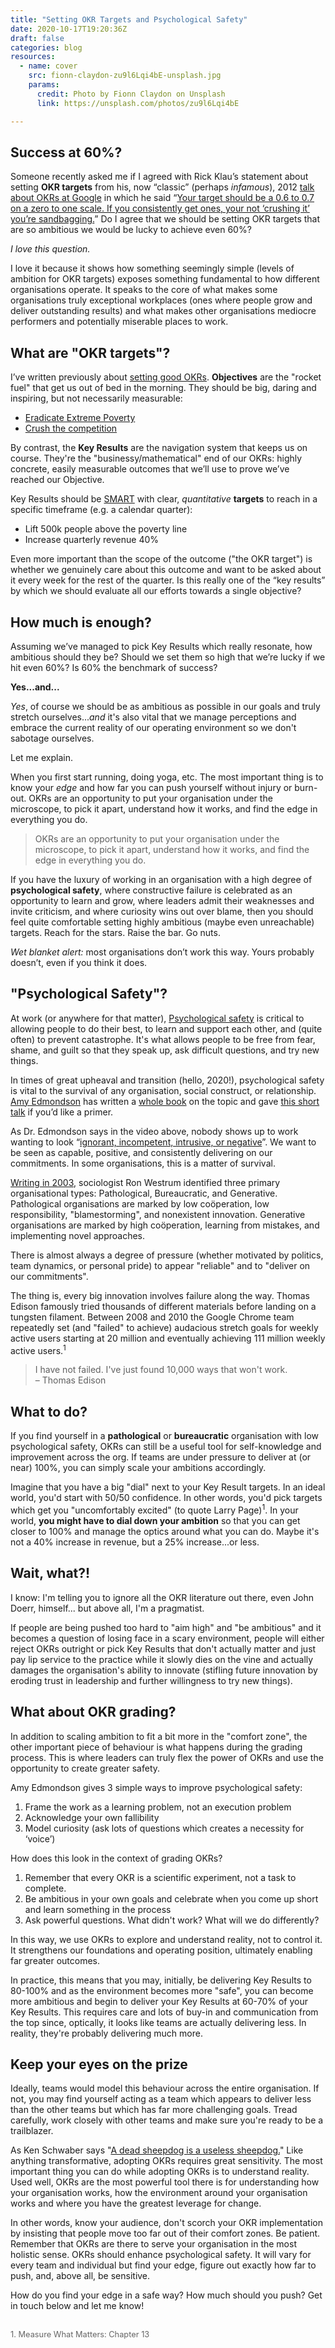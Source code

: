 ```yaml
---
title: "Setting OKR Targets and Psychological Safety"
date: 2020-10-17T19:20:36Z
draft: false
categories: blog  
resources:
  - name: cover
    src: fionn-claydon-zu9l6Lqi4bE-unsplash.jpg
    params:
      credit: Photo by Fionn Claydon on Unsplash
      link: https://unsplash.com/photos/zu9l6Lqi4bE

---
```


## Success at 60%?

Someone recently asked me if I agreed with Rick Klau’s statement about setting **OKR targets** from his, now “classic” (perhaps _infamous_), 2012 [talk about OKRs at Google](https://library.gv.com/how-google-sets-goals-okrs-a1f69b0b72c7) in which he said “[Your target should be a 0.6 to 0.7 on a zero to one scale. If you consistently get ones, your not ‘crushing it’ you’re sandbagging.](https://www.youtube.com/watch?v=mJB83EZtAjc&feature=emb_title&t=27m48s)” Do I agree that we should be setting OKR targets that are so ambitious we would be lucky to achieve even 60%? 

*I love this question.*

I love it because it shows how something seemingly simple (levels of ambition for OKR targets) exposes something fundamental to how different organisations operate. It speaks to the core of what makes some organisations truly exceptional workplaces (ones where people grow and deliver outstanding results) and what makes other organisations mediocre performers and potentially miserable places to work.

## What are "OKR targets"?

I’ve written previously about [setting good OKRs](https://www.peterkappus.com/blog/running-an-okr-setting-workshop/). **Objectives** are the "rocket fuel" that get us out of bed in the morning. They should be big, daring and inspiring, but not necessarily measurable:

* [Eradicate Extreme Poverty](https://www.one.org/)
* [Crush the competition](https://newsroom.intel.com/news/intel-50-8086-operation-crush/)

By contrast, the **Key Results** are the navigation system that keeps us on course. They're the "businessy/mathematical" end of our OKRs: highly concrete, easily measurable outcomes that we’ll use to prove we’ve reached our Objective. 

Key Results should be [SMART](https://en.wikipedia.org/wiki/SMART_criteria) with clear, _quantitative_ **targets** to reach in a specific timeframe (e.g. a calendar quarter): 

* Lift 500k people above the poverty line
* Increase quarterly revenue 40%

Even more important than the scope of the outcome ("the OKR target") is whether we genuinely care about this outcome and want to be asked about it every week for the rest of the quarter. Is this really one of the “key results” by which we should evaluate all our efforts towards a single objective?

## How much is enough?

Assuming we’ve managed to pick Key Results which really resonate, how ambitious should they be? Should we set them so high that we’re lucky if we hit even 60%? Is 60% the benchmark of success?

**Yes...and...**

_Yes_, of course we should be as ambitious as possible in our goals and truly stretch ourselves..._and_ it's also vital that we manage perceptions and embrace the current reality of our operating environment so we don't sabotage ourselves.

Let me explain.

When you first start running, doing yoga, etc. The most important thing is to know your _edge_ and how far you can push yourself without injury or burn-out. OKRs are an opportunity to put your organisation under the microscope, to pick it apart, understand how it works, and find the edge in everything you do. 

> OKRs are an opportunity to put your organisation under the microscope, to pick it apart, understand how it works, and find the edge in everything you do. 


If you have the luxury of working in an organisation with a high degree of **psychological safety**, where constructive failure is celebrated as an opportunity to learn and grow, where leaders admit their weaknesses and invite criticism, and where curiosity wins out over blame, then you should feel quite comfortable setting highly ambitious (maybe even unreachable) targets. Reach for the stars. Raise the bar. Go nuts.

_Wet blanket alert:_ most organisations don’t work this way. Yours probably doesn’t, even if you think it does.

## "Psychological Safety"?

At work (or anywhere for that matter), [Psychological safety](https://en.wikipedia.org/wiki/psychological_safety) is critical to allowing people to do their best, to learn and support each other, and (quite often) to prevent catastrophe. It's what allows people to be free from fear, shame, and guilt so that they speak up, ask difficult questions, and try new things. 

In times of great upheaval and transition (hello, 2020!), psychological safety is vital to the survival of any organisation, social construct, or relationship. [Amy Edmondson](https://www.hbs.edu/faculty/Pages/profile.aspx?facId=6451) has written a [whole book](https://fearlessorganization.com/) on the topic and gave [this short talk](https://www.youtube.com/watch?v=LhoLuui9gX8) if you’d like a primer.

As Dr. Edmondson says in the video above, nobody shows up to work wanting to look “[ignorant, incompetent, intrusive, or negative](https://www.youtube.com/watch?v=LhoLuui9gX8&t=1m40s)”. We want to be seen as capable, positive, and consistently delivering on our commitments. In some organisations, this is a matter of survival. 

 [Writing in 2003](https://www.researchgate.net/publication/8150380_A_Typology_of_Organisational_Cultures), sociologist Ron Westrum identified three primary organisational types:  Pathological, Bureaucratic, and Generative. Pathological organisations are marked by low coöperation, low responsibility, "blamestorming", and nonexistent innovation. Generative organisations are marked by high coöperation, learning from mistakes, and implementing novel approaches.
 
There is almost always a degree of pressure (whether motivated by politics, team dynamics, or personal pride) to appear "reliable" and to "deliver on our commitments". 

The thing is, every big innovation involves failure along the way. Thomas Edison famously tried thousands of different materials before landing on a tungsten filament. Between 2008 and 2010 the Google Chrome team repeatedly set (and "failed" to achieve) audacious stretch goals for weekly active users starting at 20 million and eventually achieving 111 million weekly active users.<sup>1</sup>

> I have not failed. I've just found 10,000 ways that won't work. <br> – Thomas Edison

## What to do?

If you find yourself in a **pathological** or **bureaucratic** organisation with low psychological safety, OKRs can still be a useful tool for self-knowledge and improvement across the org. If teams are under pressure to deliver at (or near) 100%, you can simply scale your ambitions accordingly.

Imagine that you have a big "dial" next to your Key Result targets. In an ideal world, you'd start with 50/50 confidence. In other words, you'd pick targets which get you "uncomfortably excited" (to quote Larry Page)<sup>1</sup>. In your world, **you might have to dial down your ambition** so that you can get closer to 100% and manage the optics around what you can do. Maybe it's not a 40% increase in revenue, but a 25% increase...or less.

## Wait, what?! 

I know: I'm telling you to ignore all the OKR literature out there, even John Doerr, himself... but above all, I'm a pragmatist. 

If people are being pushed too hard to "aim high" and "be ambitious" and it becomes a question of losing face in a scary environment, people will either reject OKRs outright  or pick Key Results that don't actually matter and just pay lip service to the practice while it slowly dies on the vine and actually damages the organisation's ability to innovate (stifling future innovation by eroding trust in leadership and further willingness to try new things).

## What about OKR grading?

In addition to scaling ambition to fit a bit more in the "comfort zone", the other important piece of behaviour is what happens during the grading process. This is where leaders can truly flex the power of OKRs and use the opportunity to create greater safety.

Amy Edmondson gives 3 simple ways to improve psychological safety:

1. Frame the work as a learning problem, not an execution problem
2. Acknowledge your own fallibility
3. Model curiosity (ask lots of questions which creates a necessity for ‘voice’)

How does this look in the context of grading OKRs?

1. Remember that every OKR is a scientific experiment, not a task to complete.
2. Be ambitious in your own goals and celebrate when you come up short and learn something in the process
3. Ask powerful questions. What didn't work? What will we do differently? 

In this way, we use OKRs to explore and understand reality, not to control it. It strengthens our foundations and operating position, ultimately enabling far greater outcomes.

In practice, this means that you may, initially, be delivering Key Results to 80-100% and as the environment becomes more "safe", you can become more ambitious and begin to deliver your Key Results at 60-70% of your Key Results.  This requires care and lots of buy-in and communication from the top since, optically, it looks like teams are actually delivering less. In reality, they're probably delivering much more.


## Keep your eyes on the prize

Ideally, teams would model this behaviour across the entire organisation. If not, you may find yourself acting as a team which appears to deliver less than the other teams but which has far more challenging goals. Tread carefully, work closely with other teams and make sure you're ready to be a trailblazer.

As Ken Schwaber says "[A dead sheepdog is a useless sheepdog.](https://littlecode.in/2019/07/30/a-dead-scrum-master-is-a-useless-scrum-master-ken-schwaber/#:~:text=A%20DEAD%20Scrum%20Master%20is%20a%20USELESS%20Scrum%20Master%20%E2%80%93%20Ken%20Schwaber,-In%20Ken%20Schwaber's&text=Remember%20that%20Scrum%20is%20the,%E2%80%9C)" Like anything transformative, adopting OKRs requires great sensitivity. The most important thing you can do while adopting OKRs is to understand reality. Used well, OKRs are the most powerful tool there is for understanding how your organisation works, how the environment around your organisation works and where you have the greatest leverage for change.

In other words, know your audience, don't scorch your OKR implementation by insisting that people move too far out of their comfort zones. Be patient. Remember that OKRs are there to serve your organisation in the most holistic sense. OKRs should enhance psychological safety. It will vary for every team and individual but find your edge, figure out exactly how far to push, and, above all, be sensitive. 

How do you find your edge in a safe way? How much should you push? Get in touch below and let me know!


<div style="color:#666; padding: 1rem 0; font-size: 0.8rem">1. Measure What Matters: Chapter 13</div>
